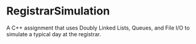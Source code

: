 # RegistrarSimulation
A C++ assignment that uses Doubly Linked Lists, Queues, and File I/O to simulate a typical day at the registrar.
